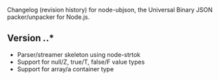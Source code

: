 Changelog (revision history) for node-ubjson,
the Universal Binary JSON packer/unpacker for Node.js.

## Version *.*.*

  * Parser/streamer skeleton using node-strtok
  * Support for null/Z, true/T, false/F value types
  * Support for array/a container type

